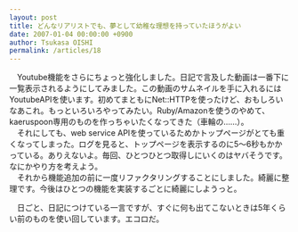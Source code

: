 ```yaml
---
layout: post
title: どんなリアリストでも、夢として幼稚な理想を持っていたほうがよい
date: 2007-01-04 00:00:00 +0900
author: Tsukasa OISHI
permalink: /articles/18
---
```



　Youtube機能をさらにちょっと強化しました。日記で言及した動画は一番下に一覧表示されるようにしてみました。この動画のサムネイルを手に入れるにはYoutubeAPIを使います。初めてまともにNet::HTTPを使ったけど、おもしろいなあこれ。もっといろいろやってみたい。Ruby/Amazonを使うのやめて、kaeruspoon専用のものを作っちゃいたくなってきた（車輪の……）。  
　それにしても、web service APIを使っているためかトップページがとても重くなってしまった。ログを見ると、トップページを表示するのに5～6秒もかかっている。ありえないよ。毎回、ひとつひとつ取得しにいくのはヤバそうです。なにかやり方を考えよう。  
　それから機能追加の前に一度リファクタリングすることにしました。綺麗に整理です。今後はひとつの機能を実装するごとに綺麗にしようっと。  

　日ごと、日記につけている一言ですが、すぐに何も出てこないときは5年くらい前のものを使い回しています。エコロだ。  


